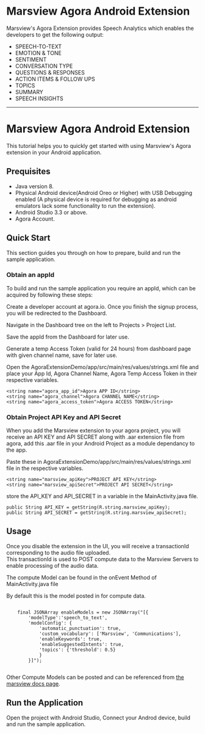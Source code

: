 # Marsview Agora Android Extension

Marsview's Agora Extension provides Speech Analytics which enables the developers to get the following output:

- SPEECH-TO-TEXT
- EMOTION & TONE
- SENTIMENT
- CONVERSATION TYPE
- QUESTIONS & RESPONSES  
- ACTION ITEMS & FOLLOW UPS  
- TOPICS
- SUMMARY  
- SPEECH INSIGHTS

<hr/>  

# Marsview Agora Android Extension

This tutorial helps you to quickly get started with using Marsview's Agora extension in your Android application.  

## Prequisites

* Java version 8.
* Physical Android device(Android Oreo or Higher) with USB Debugging enabled (A physical device is required for debugging as android emulators lack some functionality to run the extension).  
* Android Studio 3.3 or above.  
* Agora Account.  

## Quick Start
This section guides you through on how to prepare, build and run the sample application.

### Obtain an appId

To build and run the sample application you require an appId, which can be acquired by following these steps:

Create a developer account at agora.io. Once you finish the signup process, you will be redirected to the Dashboard.

Navigate in the Dashboard tree on the left to Projects > Project List.

Save the appId from the Dashboard for later use.

Generate a temp Access Token (valid for 24 hours) from dashboard page with given channel name, save for later use.

Open the AgoraExtensionDemo/app/src/main/res/values/strings.xml file and
place your App Id, Agora Channel Name, Agora Temp Access Token in their respective variables.

```
<string name="agora_app_id">Agora APP ID</string>
<string name="agora_channel">Agora CHANNEL NAME</string>
<string name="agora_access_token">Agora ACCESS TOKEN</string>
```

### Obtain Project API Key and API Secret
When you add the Marsview extension to your agora project, you will receive an API KEY and API SECRET along with .aar extension file from agora, add this .aar file in your Android Project as a module dependancy to the app. 

Paste these in AgoraExtensionDemo/app/src/main/res/values/strings.xml file
in the respective variables.

```
<string name="marsview_apiKey">PROJECT API KEY</string>
<string name="marsview_apiSecret">PROJECT API SECRET</string>
```

store the API_KEY and API_SECRET in a variable in the MainActivity.java file.

```
public String API_KEY = getString(R.string.marsview_apiKey);
public String API_SECRET = getString(R.string.marsview_apiSecret);
```

## Usage

Once you disable the extension in the UI, you will receive a transactionId corresponding to the audio file uploaded.  
This transactionId is used to POST compute data to the Marsview Servers to enable processing of the audio data.  

The compute Model can be found in the onEvent Method of MainActivity.java file

By default this is the model posted in for compute data.
```

    final JSONArray enableModels = new JSONArray("[{
        'modelType':'speech_to_text', 
        'modelConfig': {
            'automatic_punctuation': true,      
            'custom_vocabulary': ['Marsview', 'Communications'], 
            'enableKeywords': true, 
            'enableSuggestedIntents': true, 
            'topics': {'threshold': 0.5}
            }
        }]");


```

Other Compute Models can be posted and can be referenced from [the marsview docs page](https://docs.marsview.ai/).  


## Run the Application

Open the project with Android Studio, Connect your Androd device, build and run the sample application.  







